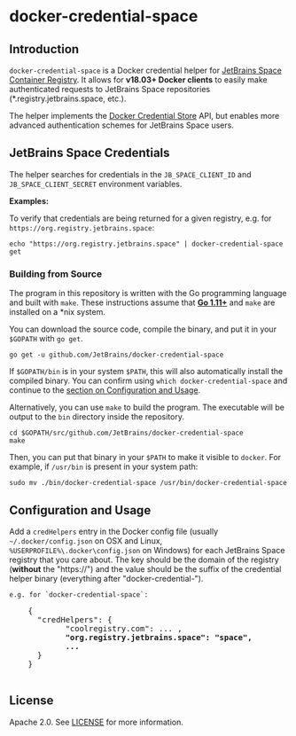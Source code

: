 # docker-credential-space

## Introduction

`docker-credential-space` is a Docker credential helper for [JetBrains Space Container Registry](https://www.jetbrains.com/help/space/container-registry.html). It allows for **v18.03+ Docker clients** to easily make authenticated requests to JetBrains Space repositories (*.registry.jetbrains.space, etc.).

The helper implements the [Docker Credential Store](https://docs.docker.com/engine/reference/commandline/login/#/credentials-store) API, but enables more advanced authentication schemes for JetBrains Space users.

## JetBrains Space Credentials

The helper searches for credentials in the `JB_SPACE_CLIENT_ID` and `JB_SPACE_CLIENT_SECRET` environment variables.

**Examples:**

To verify that credentials are being returned for a given registry, e.g. for `https://org.registry.jetbrains.space`:

```shell
echo "https://org.registry.jetbrains.space" | docker-credential-space get
```

### Building from Source

The program in this repository is written with the Go programming language and built with `make`. These instructions assume that [**Go 1.11+**](https://golang.org/) and `make` are installed on a \*nix system.

You can download the source code, compile the binary, and put it in your `$GOPATH` with `go get`.

```shell
go get -u github.com/JetBrains/docker-credential-space
```

If `$GOPATH/bin` is in your system `$PATH`, this will also automatically install the compiled binary. You can confirm using `which docker-credential-space` and continue to the [section on Configuration and Usage](#configuration-and-usage).

Alternatively, you can use `make` to build the program. The executable will be output to the `bin` directory inside the repository.

```shell
cd $GOPATH/src/github.com/JetBrains/docker-credential-space
make
```

Then, you can put that binary in your `$PATH` to make it visible to `docker`. For example, if `/usr/bin` is present in your system path:

```shell
sudo mv ./bin/docker-credential-space /usr/bin/docker-credential-space
```

## Configuration and Usage

Add a `credHelpers` entry in the Docker config file (usually `~/.docker/config.json` on OSX and Linux, `%USERPROFILE%\.docker\config.json` on Windows) for each JetBrains Space registry that you care about. The key should be the domain of the registry (**without** the "https://") and the value should be the suffix of the credential helper binary (everything after "docker-credential-").

	e.g. for `docker-credential-space`:

  <pre>
    {
      "credHelpers": {
            "coolregistry.com": ... ,
            <b>"org.registry.jetbrains.space": "space",
            ...</b>
      }
    }
  </pre>

## License

Apache 2.0. See [LICENSE](LICENSE) for more information.
